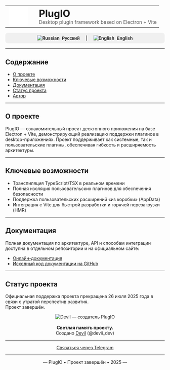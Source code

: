 <div align="center">

  <table border="0" cellpadding="0" cellspacing="0" width="100%">
    <tr>
      <td align="center" width="70">
        <img src="public/icons/logo.svg" alt="PlugIO Logo" width="60">
      </td>
      <td align="left">
        <div style="text-align: left; margin-left: 15px;">
          <h1 style="margin: 0; font-size: 2.2em;">PlugIO</h1>
          <p style="margin: 0; font-size: 1.1em; color: #666;">
            Desktop plugin framework based on Electron + Vite
          </p>
        </div>
      </td>
    </tr>
  </table>

</div>
<div align="center" style="margin: 16px 0; padding: 8px; border-radius: 8px; background-color: #f0f0f0;">
  <a href="README.md" style="text-decoration: none; font-weight: bold; color: #222;">
    <img src="https://flagcdn.com/24x18/ru.png" alt="Russian" width="20">
    <span style="margin-left: 4px; font-family: sans-serif; font-size: 14px;">Русский</span>
  </a>
  &nbsp; &nbsp; | &nbsp; &nbsp;
  <a href="README_EN.md" style="text-decoration: none; font-weight: bold; color: #222;">
    <img src="https://flagcdn.com/24x18/gb.png" alt="English" width="20">
    <span style="margin-left: 4px; font-family: sans-serif; font-size: 14px;">English</span>
  </a>
</div>

---

## Содержание
- [О проекте](#о-проекте)
- [Ключевые возможности](#ключевые-возможности)
- [Документация](#документация)
- [Статус проекта](#статус-проекта)
- [Автор](#автор)

---

## О проекте

PlugIO — ознакомительный проект десктопного приложения на базе Electron + Vite, демонстрирующий реализацию поддержки плагинов в desktop-приложениях. Проект поддерживает как системные, так и пользовательские плагины, обеспечивая гибкость и расширяемость архитектуры.

---

## Ключевые возможности

- Транспиляция TypeScript/TSX в реальном времени  
- Полная изоляция пользовательских плагинов для обеспечения безопасности  
- Поддержка пользовательских расширений «из коробки»  (AppData)
- Интеграция с Vite для быстрой разработки и горячей перезагрузки (HMR)

---

## Документация

Полная документация по архитектуре, API и способам интеграции доступна в отдельном репозитории и на официальном сайте:

-  [Онлайн-документация](https://plugio-docs.vercel.app/)
- [Исходный код документации на GitHub](https://github.com/Sobd22/plugio-docs)


---

## Статус проекта

Официальная поддержка проекта прекращена 26 июля 2025 года в связи с утратой перспектив развития.  
Проект завершён.

<div align="center">
  <img src="https://cdn4.cdn-telegram.org/file/Vx0tBjQgMYKIpdqbn-JcOYZU2r1slnf_d4HoAPkGh-Tcy8Em691Dq8kUwbiO179aGwHh46vaQzk4NZjk_mpeUbnl-NGYbMB9OC4Steei0XmTrB-0antL3ndVuI6mlsR-Bl0I6bs9tAcsJ0t-x3JpiqjYB3Y3yrB5y1iskMzExg3BdmiATe8QnITYVlLE9V0Q2pQzTKcFwWtpdP1G2cytyA_ep7dJqNx37MqRSsW9F-bv1Q9MQW4jOEFROKe_7kiV6fUGf0tlem_UZWV8S-mqehshsr7T_RCp6olVAVJ6tej82mSx4NciOCKPkL2NcnwPUjqzGI0ygAROmIa5bC3vKw.jpg" width="120" alt="Devil — создатель PlugIO">
  <br><br>
  <strong>Светлая память проекту.</strong><br>
  Создано <a href="https://t.me/devii_dev">Devil</a> (@devii_dev)
</div>

---


<div align="center">
<a href="https://t.me/devii_dev">
Связаться через Telegram </a>
</div>

---


<div align="center">
  — PlugIO • Проект завершён • 2025 —
</div>   
